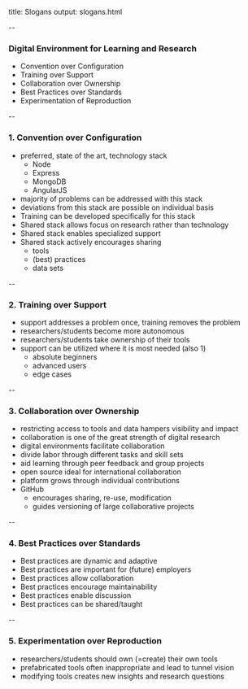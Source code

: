 title: Slogans
output: slogans.html

--

### Digital Environment for Learning and Research

+ Convention over Configuration
+ Training over Support
+ Collaboration over Ownership
+ Best Practices over Standards
+ Experimentation of Reproduction

--

### 1. Convention over Configuration

+ preferred, state of the art, technology stack
  + Node
  + Express
  + MongoDB
  + AngularJS
+ majority of problems can be addressed with this stack
+ deviations from this stack are possible on individual basis
+ Training can be developed specifically for this stack
+ Shared stack allows focus on research rather than technology
+ Shared stack enables specialized support
+ Shared stack actively encourages sharing
  + tools 
  + (best) practices 
  + data sets

--

### 2. Training over Support

+ support addresses a problem once, training removes the problem
+ researchers/students become more autonomous
+ researchers/students take ownership of their tools
+ support can be utilized where it is most needed (also 1)
  + absolute beginners
  + advanced users
  + edge cases

--

### 3. Collaboration over Ownership

+ restricting access to tools and data hampers visibility and impact
+ collaboration is one of the great strength of digital research
+ digital environments facilitate collaboration
+ divide labor through different tasks and skill sets
+ aid learning through peer feedback and group projects
+ open source ideal for international collaboration
+ platform grows through individual contributions
+ GitHub 
  + encourages sharing, re-use, modification
  + guides versioning of large collaborative projects

--

### 4. Best Practices over Standards

+ Best practices are dynamic and adaptive
+ Best practices are important for (future) employers
+ Best practices allow collaboration
+ Best practices encourage maintainability
+ Best practices enable discussion 
+ Best practices can be shared/taught

--

### 5. Experimentation over Reproduction 

+ researchers/students should own (=create) their own tools
+ prefabricated tools often inappropriate and lead to tunnel vision
+ modifying tools creates new insights and research questions
